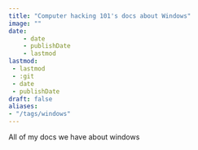 ```yaml
---
title: "Computer hacking 101's docs about Windows"
image: ""
date:
    - date
    - publishDate
    - lastmod
lastmod:
 - lastmod
 - :git
 - date
 - publishDate
draft: false
aliases:
- "/tags/windows"
---
```


All of my docs we have about windows
